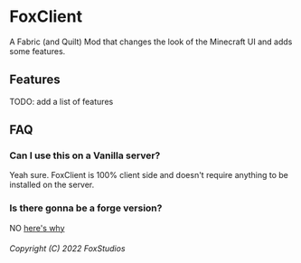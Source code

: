 # FoxClient
A Fabric (and Quilt) Mod that changes the look of the Minecraft UI and adds some features.

## Features
TODO: add a list of features

## FAQ
### Can I use this on a Vanilla server?
Yeah sure. FoxClient is 100% client side and doesn't require anything to be installed on the server.

### Is there gonna be a forge version?
NO [here's why](https://v.foxes4life.net/trol.png)

###### Copyright (C) 2022 FoxStudios

